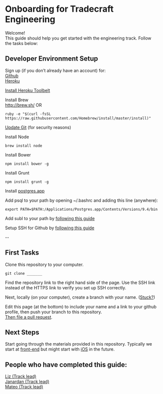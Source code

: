 # Onboarding for Tradecraft Engineering
Welcome!  
This guide should help you get started with the engineering track. Follow the tasks below:  

## Developer Environment Setup

Sign up (if you don’t already have an account) for:  
[Github](http://github.com)  
[Heroku](http://heroku.com)  

[Install Heroku Toolbelt](https://toolbelt.heroku.com/)

Install Brew  
http://brew.sh/ OR  
```shell
ruby -e "$(curl -fsSL https://raw.githubusercontent.com/Homebrew/install/master/install)"
```

[Update Git](http://git-scm.com/download/mac) (for security reasons)  


Install Node  
```shell
brew install node
```

Install Bower  
```shell
npm install bower -g
```

Install Grunt  
```shell
npm install grunt -g
```

Install [postgres.app](http://postgresapp.com/)  

Add psql to your path by opening ~/.bashrc and adding this line (anywhere):
```shell
export PATH=$PATH:/Applications/Postgres.app/Contents/Versions/9.4/bin
```

Add subl to your path by [following this guide](http://www.sublimetext.com/docs/2/osx_command_line.html)  

Setup SSH for Github by [following this guide](https://help.github.com/articles/generating-ssh-keys/)  

--
## First Tasks
Clone this repository to your computer.  
```shell
git clone _______
```
Find the repository link to the right hand side of the page. Use the SSH link instead of the HTTPS link to verify you set up SSH correctly.

Next, locally (on your computer), create a branch with your name. ([Stuck?](https://try.github.io/levels/1/challenges/1))  

Edit this page (at the bottom) to include your name and a link to your github profile, then push your branch to this repository.  
[Then file a pull request](https://help.github.com/articles/creating-a-pull-request/).  

## Next Steps
Start going through the materials provided in this repository. Typically we start at [front-end](/front-end) but might start with [iOS](/ios) in the future.


## People who have completed this guide:
[Liz (Track lead)](http://github.com/lizthedeveloper)  
[Janardan (Track lead)](http://github.com/rolken)  
[Mateo (Track lead)](http://github.com/mattphoto)  
